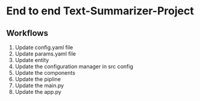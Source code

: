 # End to end Text-Summarizer-Project

## Workflows

1. Update config.yaml file 
2. Update params.yaml file
3. Update entity 
4. Update the configuration manager in src config 
5. Update the components 
6. Update the pipline 
7. Update the main.py 
8. Update the app.py 

